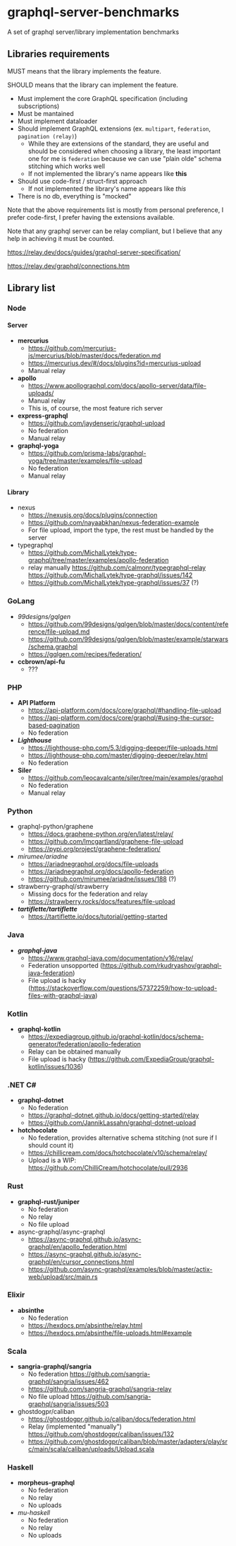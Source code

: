 # graphql-server-benchmarks

A set of graphql server/library implementation benchmarks

## Libraries requirements

MUST means that the library implements the feature.

SHOULD means that the library can implement the feature.

* Must implement the core GraphQL specification (including subscriptions)
* Must be mantained
* Must implement dataloader
* Should implement GraphQL extensions (ex. `multipart`, `federation`, `pagination (relay)`)
  * While they are extensions of the standard, they are useful and should be considered when choosing a library, the least important one for me is `federation` because we can use "plain olde" schema stitching which works well
  * If not implemented the library's name appears like **this**
* Should use code-first / struct-first approach
  * If not implemented the library's name appears like *this*
* There is no db, everything is "mocked"

Note that the above requirements list is mostly from personal preference, I prefer code-first, I prefer having the extensions available.

Note that any graphql server can be relay compliant, but I believe that any help in achieving it must be counted.

https://relay.dev/docs/guides/graphql-server-specification/

https://relay.dev/graphql/connections.htm

## Library list

### Node

#### Server

* **mercurius**
  * https://github.com/mercurius-js/mercurius/blob/master/docs/federation.md
  * https://mercurius.dev/#/docs/plugins?id=mercurius-upload
  * Manual relay
* **apollo**
  * https://www.apollographql.com/docs/apollo-server/data/file-uploads/
  * Manual relay
  * This is, of course, the most feature rich server
* **express-graphql**
  * https://github.com/jaydenseric/graphql-upload
  * No federation
  * Manual relay
* **graphql-yoga**
  * https://github.com/prisma-labs/graphql-yoga/tree/master/examples/file-upload
  * No federation
  * Manual relay

#### Library

* nexus
  * https://nexusjs.org/docs/plugins/connection
  * https://github.com/nayaabkhan/nexus-federation-example
  * For file upload, import the type, the rest must be handled by the server
* typegraphql
  * https://github.com/MichalLytek/type-graphql/tree/master/examples/apollo-federation
  * relay manually https://github.com/calmonr/typegraphql-relay https://github.com/MichalLytek/type-graphql/issues/142
  * https://github.com/MichalLytek/type-graphql/issues/37 (?)

### GoLang

* *99designs/gqlgen*
  * https://github.com/99designs/gqlgen/blob/master/docs/content/reference/file-upload.md
  * https://github.com/99designs/gqlgen/blob/master/example/starwars/schema.graphql
  * https://gqlgen.com/recipes/federation/
* **ccbrown/api-fu**
  * ???

### PHP

* **API Platform**
  * https://api-platform.com/docs/core/graphql/#handling-file-upload
  * https://api-platform.com/docs/core/graphql/#using-the-cursor-based-pagination
  * No federation
* ***Lighthouse***
  * https://lighthouse-php.com/5.3/digging-deeper/file-uploads.html
  * https://lighthouse-php.com/master/digging-deeper/relay.html
  * No federation
* **Siler**
  * https://github.com/leocavalcante/siler/tree/main/examples/graphql
  * No federation
  * Manual relay

### Python

* graphql-python/graphene
  * https://docs.graphene-python.org/en/latest/relay/
  * https://github.com/lmcgartland/graphene-file-upload
  * https://pypi.org/project/graphene-federation/
* *mirumee/ariadne*
  * https://ariadnegraphql.org/docs/file-uploads
  * https://ariadnegraphql.org/docs/apollo-federation
  * https://github.com/mirumee/ariadne/issues/188 (?)
* strawberry-graphql/strawberry
  * Missing docs for the federation and relay
  * https://strawberry.rocks/docs/features/file-upload
* ***tartiflette/tartiflette***
  * https://tartiflette.io/docs/tutorial/getting-started

### Java

* ***graphql-java*** 
  * https://www.graphql-java.com/documentation/v16/relay/
  * Federation unsopported (https://github.com/rkudryashov/graphql-java-federation)
  * File upload is hacky (https://stackoverflow.com/questions/57372259/how-to-upload-files-with-graphql-java)

### Kotlin

* **graphql-kotlin**
  * https://expediagroup.github.io/graphql-kotlin/docs/schema-generator/federation/apollo-federation
  * Relay can be obtained manually
  * File upload is hacky (https://github.com/ExpediaGroup/graphql-kotlin/issues/1036)

### .NET C#

* **graphql-dotnet**
  * No federation
  * https://graphql-dotnet.github.io/docs/getting-started/relay
  * https://github.com/JannikLassahn/graphql-dotnet-upload
* **hotchocolate**
  * No federation, provides alternative schema stitching (not sure if I should count it)
  * https://chillicream.com/docs/hotchocolate/v10/schema/relay/
  * Upload is a WIP: https://github.com/ChilliCream/hotchocolate/pull/2936

### Rust

* **graphql-rust/juniper**
  * No federation
  * No relay
  * No file upload
* async-graphql/async-graphql
  * https://async-graphql.github.io/async-graphql/en/apollo_federation.html
  * https://async-graphql.github.io/async-graphql/en/cursor_connections.html
  * https://github.com/async-graphql/examples/blob/master/actix-web/upload/src/main.rs

### Elixir

* **absinthe**
  * No federation
  * https://hexdocs.pm/absinthe/relay.html
  * https://hexdocs.pm/absinthe/file-uploads.html#example

### Scala

* **sangria-graphql/sangria**
  * No federation https://github.com/sangria-graphql/sangria/issues/462
  * https://github.com/sangria-graphql/sangria-relay
  * No file upload https://github.com/sangria-graphql/sangria/issues/503
* ghostdogpr/caliban 
  * https://ghostdogpr.github.io/caliban/docs/federation.html
  * Relay (implemented "manually") https://github.com/ghostdogpr/caliban/issues/132
  * https://github.com/ghostdogpr/caliban/blob/master/adapters/play/src/main/scala/caliban/uploads/Upload.scala

### Haskell

* **morpheus-graphql**
  * No federation
  * No relay
  * No uploads
* *mu-haskell*
  * No federation
  * No relay
  * No uploads

